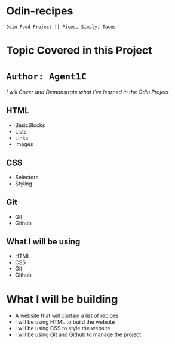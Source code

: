 # Odin-recipes
`Odin Food Project || Picos, Simply, Tacos`

# Topic Covered in this Project

# `Author: Agent1C`

*I will Cover and Demonstrate what i've learned in the Odin Project*

## HTML
- BasicBlocks
- Lists
- Links
- Images

## CSS
- Selectors
- Styling

## Git
- Git
- Github

## What I will be using

- HTML
- CSS
- Git
- Github

# What I will be building

- A website that will contain a list of recipes
- I will be using HTML to build the website
- I will be using CSS to style the website
- I will be using Git and Github to manage the project
